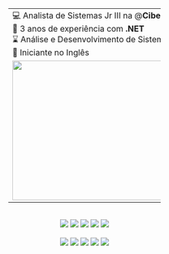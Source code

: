 <div align="center">
  <table style="width: 300px;">
    <tr>
      <td>
        💻 Analista de Sistemas Jr III na @<strong>Ciberian Tecnologia</strong>  <br />
        🫡 3 anos de experiência com <strong>.NET</strong> <br />
        ⌛ Análise e Desenvolvimento de Sistemas <strong>5/5</strong> <br />
        😬 Iniciante no Inglês <br />
      </td>
    </tr>
    <tr>
      <td><img src="0d2e72e0a5cb1c3eac3225e390907cc4.gif" width="550px" height="275px"> </td>
    </tr>
  </table>
</div>

<br /> 
<div align="center">
  <a href="mailto:victorrsilva2018@gmail.com" target="_blank"><img src="https://img.shields.io/badge/Gmail-D14836?style=for-the-badge&logo=gmail&logoColor=white"></a>
  <a href="https://github.com/devictor4" target="_blank"><img src="https://img.shields.io/badge/GitHub-100000?style=for-the-badge&logo=github&logoColor=white"></a>
  <a href="https://www.linkedin.com/in/ssjoao2021/" target="_blank"><img src="https://img.shields.io/badge/-LinkedIn-%230077B5?style=for-the-badge&logo=linkedin&logoColor=white"></a>
  <a href="https://steamcommunity.com/id/Victor071" target="_blank"><img src="https://img.shields.io/badge/Steam-000000?style=for-the-badge&logo=steam&logoColor=white"></a>
  <a href="https://open.spotify.com/playlist/66FaETnrG9y4BVDGlYyRQe?si=fefc8211bcaf405c" target="_blank"><img src="https://img.shields.io/badge/Spotify-1ED760?&style=for-the-badge&logo=spotify&logoColor=white"></a>
</div>

<br />

<div align="center">
  <!-- Python --> <img src="https://img.shields.io/badge/c%23-%23239120.svg?style=for-the-badge&logo=csharp&logoColor=white">
  <!-- JavaScript --> <img src="https://img.shields.io/badge/jquery-%230769AD.svg?style=for-the-badge&logo=jquery&logoColor=white">
  <!-- Json --> <img src="https://img.shields.io/badge/json-5E5C5C?style=for-the-badge&logo=json&logoColor=white">
  <!-- Postman --> <img src="https://img.shields.io/badge/Postman-EF5B25?style=for-the-badge&logo=Postman&logoColor=white">
  <!-- SQL --> <img src="https://img.shields.io/badge/Microsoft%20SQL%20Server-CC2927?style=for-the-badge&logo=microsoft%20sql%20server&logoColor=white">
  <br>
</div>

